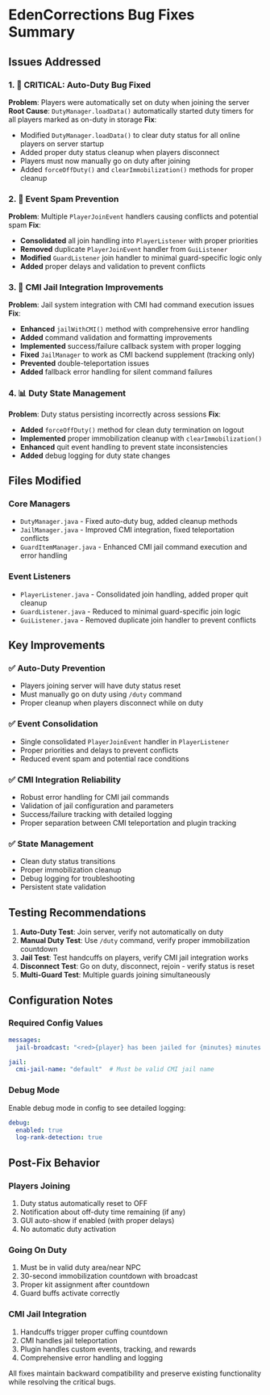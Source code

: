 # EdenCorrections Bug Fixes Summary

## Issues Addressed

### 1. 🚨 **CRITICAL: Auto-Duty Bug Fixed**
**Problem**: Players were automatically set on duty when joining the server
**Root Cause**: `DutyManager.loadData()` automatically started duty timers for all players marked as on-duty in storage
**Fix**: 
- Modified `DutyManager.loadData()` to clear duty status for all online players on server startup
- Added proper duty status cleanup when players disconnect
- Players must now manually go on duty after joining
- Added `forceOffDuty()` and `clearImmobilization()` methods for proper cleanup

### 2. 🔧 **Event Spam Prevention**
**Problem**: Multiple `PlayerJoinEvent` handlers causing conflicts and potential spam
**Fix**:
- **Consolidated** all join handling into `PlayerListener` with proper priorities
- **Removed** duplicate `PlayerJoinEvent` handler from `GuiListener`  
- **Modified** `GuardListener` join handler to minimal guard-specific logic only
- **Added** proper delays and validation to prevent conflicts

### 3. 🏢 **CMI Jail Integration Improvements**
**Problem**: Jail system integration with CMI had command execution issues
**Fix**:
- **Enhanced** `jailWithCMI()` method with comprehensive error handling
- **Added** command validation and formatting improvements
- **Implemented** success/failure callback system with proper logging
- **Fixed** `JailManager` to work as CMI backend supplement (tracking only)
- **Prevented** double-teleportation issues
- **Added** fallback error handling for silent command failures

### 4. 📊 **Duty State Management**
**Problem**: Duty status persisting incorrectly across sessions
**Fix**:
- **Added** `forceOffDuty()` method for clean duty termination on logout
- **Implemented** proper immobilization cleanup with `clearImmobilization()`
- **Enhanced** quit event handling to prevent state inconsistencies
- **Added** debug logging for duty state changes

## Files Modified

### Core Managers
- `DutyManager.java` - Fixed auto-duty bug, added cleanup methods
- `JailManager.java` - Improved CMI integration, fixed teleportation conflicts  
- `GuardItemManager.java` - Enhanced CMI jail command execution and error handling

### Event Listeners  
- `PlayerListener.java` - Consolidated join handling, added proper quit cleanup
- `GuardListener.java` - Reduced to minimal guard-specific join logic
- `GuiListener.java` - Removed duplicate join handler to prevent conflicts

## Key Improvements

### ✅ **Auto-Duty Prevention**
- Players joining server will have duty status reset
- Must manually go on duty using `/duty` command
- Proper cleanup when players disconnect while on duty

### ✅ **Event Consolidation** 
- Single consolidated `PlayerJoinEvent` handler in `PlayerListener`
- Proper priorities and delays to prevent conflicts
- Reduced event spam and potential race conditions

### ✅ **CMI Integration Reliability**
- Robust error handling for CMI jail commands  
- Validation of jail configuration and parameters
- Success/failure tracking with detailed logging
- Proper separation between CMI teleportation and plugin tracking

### ✅ **State Management**
- Clean duty status transitions
- Proper immobilization cleanup
- Debug logging for troubleshooting
- Persistent state validation

## Testing Recommendations

1. **Auto-Duty Test**: Join server, verify not automatically on duty
2. **Manual Duty Test**: Use `/duty` command, verify proper immobilization countdown
3. **Jail Test**: Test handcuffs on players, verify CMI jail integration works
4. **Disconnect Test**: Go on duty, disconnect, rejoin - verify status is reset
5. **Multi-Guard Test**: Multiple guards joining simultaneously

## Configuration Notes

### Required Config Values
```yaml
messages:
  jail-broadcast: "<red>{player} has been jailed for {minutes} minutes. Reason: {reason}</red>"

jail:
  cmi-jail-name: "default"  # Must be valid CMI jail name
```

### Debug Mode
Enable debug mode in config to see detailed logging:
```yaml
debug:
  enabled: true
  log-rank-detection: true
```

## Post-Fix Behavior

### Players Joining
1. Duty status automatically reset to OFF
2. Notification about off-duty time remaining (if any)
3. GUI auto-show if enabled (with proper delays)
4. No automatic duty activation

### Going On Duty
1. Must be in valid duty area/near NPC
2. 30-second immobilization countdown with broadcast
3. Proper kit assignment after countdown
4. Guard buffs activate correctly

### CMI Jail Integration
1. Handcuffs trigger proper cuffing countdown
2. CMI handles jail teleportation 
3. Plugin handles custom events, tracking, and rewards
4. Comprehensive error handling and logging

All fixes maintain backward compatibility and preserve existing functionality while resolving the critical bugs. 